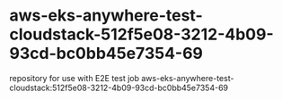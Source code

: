 # aws-eks-anywhere-test-cloudstack-512f5e08-3212-4b09-93cd-bc0bb45e7354-69
repository for use with E2E test job aws-eks-anywhere-test-cloudstack:512f5e08-3212-4b09-93cd-bc0bb45e7354-69
